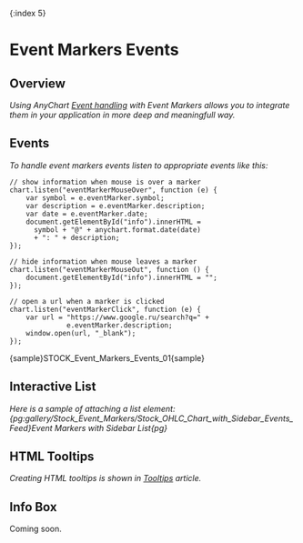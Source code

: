 {:index 5}

# Event Markers Events

## Overview

*Using AnyChart [Event handling](../../Common_Settings/) with Event Markers allows you to integrate them in your application in more deep and meaningfull way.*

## Events

*To handle event markers events listen to appropriate events like this:*

```
// show information when mouse is over a marker
chart.listen("eventMarkerMouseOver", function (e) {
    var symbol = e.eventMarker.symbol;
    var description = e.eventMarker.description;
    var date = e.eventMarker.date;
    document.getElementById("info").innerHTML =
      symbol + "@" + anychart.format.date(date)
      + ": " + description;
});

// hide information when mouse leaves a marker
chart.listen("eventMarkerMouseOut", function () {
    document.getElementById("info").innerHTML = "";
});

// open a url when a marker is clicked
chart.listen("eventMarkerClick", function (e) {
    var url = "https://www.google.ru/search?q=" +
              e.eventMarker.description;
    window.open(url, "_blank");
});
```

{sample}STOCK\_Event\_Markers\_Events\_01{sample}

## Interactive List

*Here is a sample of attaching a list element: {pg:gallery/Stock_Event_Markers/Stock_OHLC_Chart_with_Sidebar_Events_Feed}Event Markers with Sidebar List{pg}*

## HTML Tooltips

*Creating HTML tooltips is shown in [Tooltips](Tooltips) article.*

## Info Box

Coming soon.